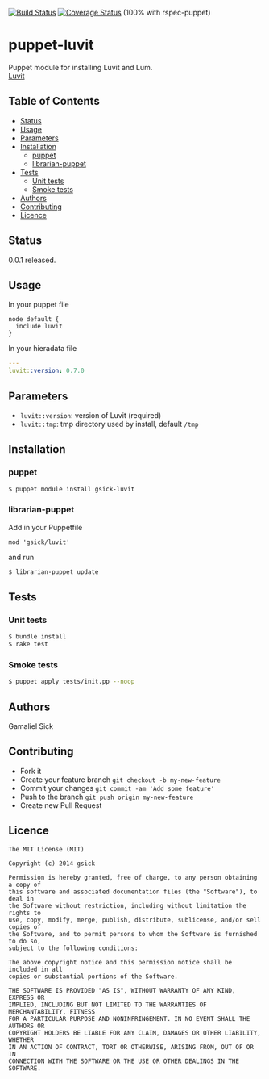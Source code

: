 [![Build Status](https://travis-ci.org/gsick/puppet-luvit.svg?branch=0.0.1)](https://travis-ci.org/gsick/puppet-luvit)
[![Coverage Status](https://coveralls.io/repos/gsick/puppet-luvit/badge.png?branch=0.0.1)](https://coveralls.io/r/gsick/puppet-luvit?branch=0.0.1)
(100% with rspec-puppet)

puppet-luvit
============

Puppet module for installing Luvit and Lum.<br />
[Luvit](http://luvit.io)<br />

## Table of Contents

* [Status](#status)
* [Usage](#usage)
* [Parameters](#parameters)
* [Installation](#installation)
    * [puppet](#puppet)
    * [librarian-puppet](#librarian-puppet)
* [Tests](#tests)
    * [Unit tests](#unit-tests)
    * [Smoke tests](#smoke-tests)
* [Authors](#authors)
* [Contributing](#contributing)
* [Licence](#licence)

## Status

0.0.1 released.

## Usage

In your puppet file

```puppet
node default {
  include luvit
}
```

In your hieradata file

```yaml
---
luvit::version: 0.7.0
```

## Parameters

* `luvit::version`: version of Luvit (required)
* `luvit::tmp`: tmp directory used by install, default `/tmp`

## Installation

### puppet

```bash
$ puppet module install gsick-luvit
```

### librarian-puppet

Add in your Puppetfile

```text
mod 'gsick/luvit'
```

and run

```bash
$ librarian-puppet update
```

## Tests

### Unit tests

```bash
$ bundle install
$ rake test
```

### Smoke tests

```bash
$ puppet apply tests/init.pp --noop
```

## Authors

Gamaliel Sick

## Contributing

  * Fork it
  * Create your feature branch `git checkout -b my-new-feature`
  * Commit your changes `git commit -am 'Add some feature'`
  * Push to the branch `git push origin my-new-feature`
  * Create new Pull Request

## Licence

```
The MIT License (MIT)

Copyright (c) 2014 gsick

Permission is hereby granted, free of charge, to any person obtaining a copy of
this software and associated documentation files (the "Software"), to deal in
the Software without restriction, including without limitation the rights to
use, copy, modify, merge, publish, distribute, sublicense, and/or sell copies of
the Software, and to permit persons to whom the Software is furnished to do so,
subject to the following conditions:

The above copyright notice and this permission notice shall be included in all
copies or substantial portions of the Software.

THE SOFTWARE IS PROVIDED "AS IS", WITHOUT WARRANTY OF ANY KIND, EXPRESS OR
IMPLIED, INCLUDING BUT NOT LIMITED TO THE WARRANTIES OF MERCHANTABILITY, FITNESS
FOR A PARTICULAR PURPOSE AND NONINFRINGEMENT. IN NO EVENT SHALL THE AUTHORS OR
COPYRIGHT HOLDERS BE LIABLE FOR ANY CLAIM, DAMAGES OR OTHER LIABILITY, WHETHER
IN AN ACTION OF CONTRACT, TORT OR OTHERWISE, ARISING FROM, OUT OF OR IN
CONNECTION WITH THE SOFTWARE OR THE USE OR OTHER DEALINGS IN THE SOFTWARE.
```
